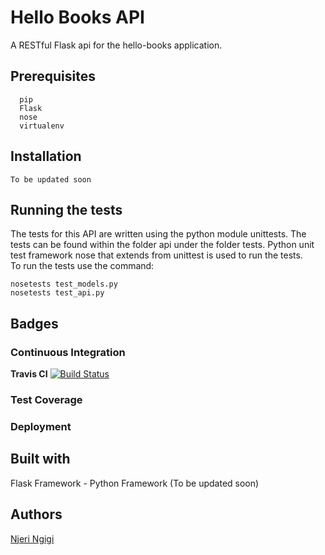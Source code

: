 # Hello Books API
A RESTful Flask api for the hello-books application.

## Prerequisites
      pip
      Flask
      nose
      virtualenv
      

## Installation
   	To be updated soon

## Running the tests
  The tests for this API are written using the python module unittests. The tests can be found within the folder api under the folder tests.
  Python unit test framework nose that extends from unittest is used to run the tests.<br>
  To run the tests use the command:
      
   ```
   nosetests test_models.py
   nosetests test_api.py
  ```
   
## Badges  
### Continuous Integration
**Travis CI** 
[![Build Status](https://travis-ci.org/njeri-ngigi/hello-books-api.svg?branch=master)](https://travis-ci.org/njeri-ngigi/hello-books-api)
### **Test Coverage**

### Deployment
## Built with 
   Flask Framework - Python Framework
   (To be updated soon)
   
## Authors
[Njeri Ngigi](https://github.com/njeri-ngigi)

